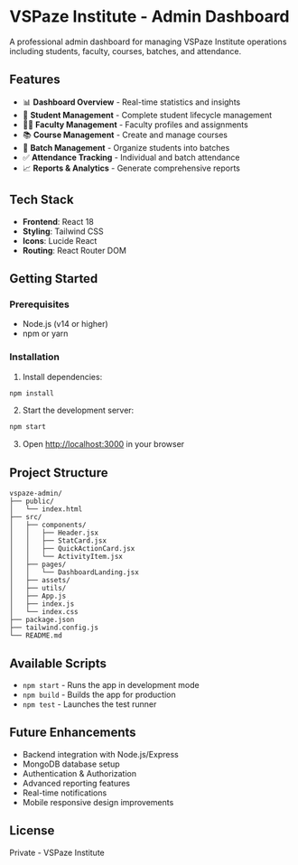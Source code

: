 # VSPaze Institute - Admin Dashboard

A professional admin dashboard for managing VSPaze Institute operations including students, faculty, courses, batches, and attendance.

## Features

- 📊 **Dashboard Overview** - Real-time statistics and insights
- 👥 **Student Management** - Complete student lifecycle management
- 👨‍🏫 **Faculty Management** - Faculty profiles and assignments
- 📚 **Course Management** - Create and manage courses
- 📅 **Batch Management** - Organize students into batches
- ✅ **Attendance Tracking** - Individual and batch attendance
- 📈 **Reports & Analytics** - Generate comprehensive reports

## Tech Stack

- **Frontend**: React 18
- **Styling**: Tailwind CSS
- **Icons**: Lucide React
- **Routing**: React Router DOM

## Getting Started

### Prerequisites

- Node.js (v14 or higher)
- npm or yarn

### Installation

1. Install dependencies:
```bash
npm install
```

2. Start the development server:
```bash
npm start
```

3. Open [http://localhost:3000](http://localhost:3000) in your browser

## Project Structure

```
vspaze-admin/
├── public/
│   └── index.html
├── src/
│   ├── components/
│   │   ├── Header.jsx
│   │   ├── StatCard.jsx
│   │   ├── QuickActionCard.jsx
│   │   └── ActivityItem.jsx
│   ├── pages/
│   │   └── DashboardLanding.jsx
│   ├── assets/
│   ├── utils/
│   ├── App.js
│   ├── index.js
│   └── index.css
├── package.json
├── tailwind.config.js
└── README.md
```

## Available Scripts

- `npm start` - Runs the app in development mode
- `npm build` - Builds the app for production
- `npm test` - Launches the test runner

## Future Enhancements

- Backend integration with Node.js/Express
- MongoDB database setup
- Authentication & Authorization
- Advanced reporting features
- Real-time notifications
- Mobile responsive design improvements

## License

Private - VSPaze Institute
